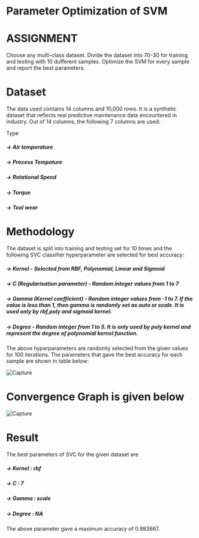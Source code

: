 # Parameter Optimization of SVM

# ASSIGNMENT
Choose any multi-class dataset. Divide the dataset into 70-30 for training and testing with 10 dufferent samples. Optimize the SVM for every sample and report the best parameters.

# Dataset
The data used contains 14 columns and 10,000 rows. It is a synthetic dataset that reflects real predictive maintenance data encountered in industry. Out of 14 columns, the following 7 columns are used:

Type
##### -> Air temperature
##### -> Process Tempature
##### -> Rotational Speed
##### -> Torque
##### -> Tool wear

# Methodology
The dataset is split into training and testing set for 10 times and the following SVC classifier hyperparameter are selected for best accuracy:

##### -> Kernel - Selected from RBF, Polynomial, Linear and Sigmoid
##### -> C (Regularisation parameter) - Random integer values from 1 to 7
##### -> Gamma (Kernel coefficient) - Random integer values from -1 to 7. If the value is less than 1, then gamma is randomly set as auto or scale. It is used only by                                       rbf,poly and sigmoid kernel.
##### -> Degree - Random integer from 1 to 5. It is only used by poly kernel and represent the degree of polynomial kernel function.

The above hyperparameters are randomly selected from the given values for 100 iterations. The parameters that gave the best accuracy for each sample are shown in table below:

![Capture](https://user-images.githubusercontent.com/84433199/233135079-b3c22873-209b-4a22-a7be-bb28e67404a8.JPG)

# Convergence Graph is given below

![Capture](https://user-images.githubusercontent.com/84433199/233135580-952eb743-b5b4-4a01-8c8b-4ec593c0f7ef.JPG)

# Result
The best parameters of SVC for the given dataset are
##### -> Kernel : rbf
##### -> C : 7
##### -> Gamma : scale
##### -> Degree : NA
The above parameter gave a maximum accuracy of 0.983667.
